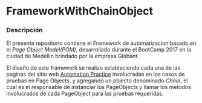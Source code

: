 # FrameworkWithChainObject
<h3>Descripción</h3>
<p>El presente repositorio contiene el Framework de automatizacion basado en el <i>Page Object Model(POM)</i>, desarrollado durante el BootCamp 2017 en la ciudad de Medellin brindado por la empresa Globant.</p>

<p>El diseño de este framework se realizo estableciendo cada una de las paginas del sitio web <a href="http://automationpractice.com">Automation Practice</a> involucradas en los casos de pruebas en Page Objects, y agregando un objecto denominado <i>Chain</i>, el cual es el responsable de instanciar los PageObjects y llamar los metodos involucrados de cada PageObject para las pruebas requeridas. </p>

